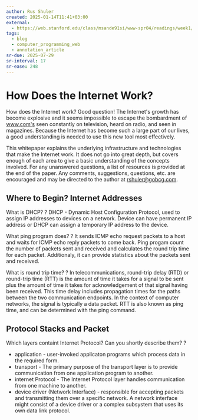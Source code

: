 ```yaml
---
author: Rus Shuler
created: 2025-01-14T11:41+03:00
external:
  - https://web.stanford.edu/class/msande91si/www-spr04/readings/week1/InternetWhitepaper.htm
tags:
  - blog
  - computer_programming_web
  - annotation_article
sr-due: 2025-07-29
sr-interval: 17
sr-ease: 248
---
```


# How Does the Internet Work?

How does the Internet work? Good question! The Internet's growth has become explosive and it seems impossible to escape the bombardment of www.com's seen constantly on television, heard on radio, and seen in magazines. Because the Internet has become such a large part of our lives, a good understanding is needed to use this new tool most effectively.

This whitepaper explains the underlying infrastructure and technologies that make the Internet work. It does not go into great depth, but covers enough of each area to give a basic understanding of the concepts involved. For any unanswered questions, a list of resources is provided at the end of the paper. Any comments, suggestions, questions, etc. are encouraged and may be directed to the author at rshuler@gobcg.com.

## Where to Begin? Internet Addresses

What is DHCP? ? DHCP - Dynamic Host Configuration Protocol, used to assign IP addresses to devices on a network. Device can have permanent IP address or DHCP can assign a temporary IP address to the device.

What ping program does? ? It sends ICMP echo request packets to a host and waits for ICMP echo reply packets to come back. Ping progam count the number of packets sent and received and calculates the round trip time for each packet. Additionaly, it can provide statistics about the packets sent and received.

What is round trip time? ? In telecommunications, round-trip delay (RTD) or round-trip time (RTT) is the amount of time it takes for a signal to be sent plus the amount of time it takes for acknowledgement of that signal having been received. This time delay includes propagation times for the paths between the two communication endpoints. In the context of computer networks, the signal is typically a data packet. RTT is also known as ping time, and can be determined with the ping command.

## Protocol Stacks and Packet

Which layers containt Internet Protocol? Can you shortly describe them? ?

- application - user-invoked applicaton programs which process data in the required form.
- transport - The primary purpose of the transport layer is to provide communication from one application program to another.
- internet Protocol - The Internet Protocol layer handles communication from one machine to another.
- device driver (Network Interface) - responsible for accepting packets and transmitting them over a specific network. A network interface might consist of a device driver or a complex subsystem that uses its own data link protocol.
